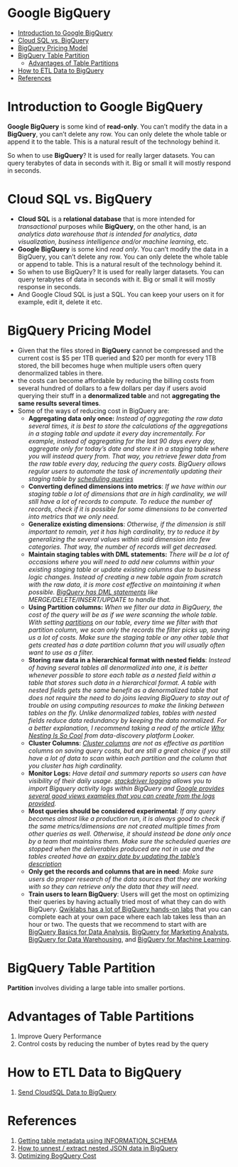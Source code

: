 # Google BigQuery
- [Introduction to Google BigQuery](#Introduction-to-Google-BigQuery)
- [Cloud SQL vs. BigQuery](#Cloud-SQL-vs.-BigQuery)
- [BigQuery Pricing Model](#BigQuery-Pricing-Model)
- [BigQuery Table Partition](#BigQuery-Table-Partition)
    - [Advantages of Table Partitions](Advantages-of-Table-Partitions)
- [How to ETL Data to BigQuery](#How-to-ETL-Data-to-BigQuery)
- [References](#References)
# Introduction to Google BigQuery
__Google BigQuery__ is some kind of __read-only__. You can’t modify the data in a __BigQuery__, you can’t delete any row. You can only delete the whole table or append it to the table. This is a natural result of the technology behind it.

So when to use __BigQuery__? It is used for really larger datasets. You can query terabytes of data in seconds with it. Big or small it will mostly respond in seconds.

# Cloud SQL vs. BigQuery
- __Cloud SQL__ is a __relational database__ that is more intended for _transactional_ purposes while __BigQuery__, on the other hand, is an _analytics data warehouse that is intended for analytics, data visualization, business intelligence and/or machine learning_, etc.
- __Google BigQuery__ is some kind _read only_. You can’t modify the data in a BigQuery, you can’t delete any row. You can only delete the whole table or append to table. This is a natural result of the technology behind it.
- So when to use BigQuery? It is used for really larger datasets. You can query terabytes of data in seconds with it. Big or small it will mostly response in seconds.
- And Google Cloud SQL is just a SQL. You can keep your users on it for example, edit it, delete it etc.

# BigQuery Pricing Model
* Given that the files stored in __BigQuery__ cannot be compressed and the current cost is $5 per 1TB queried and $20 per month for every 1TB stored, the bill becomes huge when multiple users often query denormalized tables in there.
* the costs can become affordable by reducing the billing costs from several hundred of dollars to a few dollars per day if users avoid querying their stuff in a __denormalized table__ and not __aggregating the same results several times__.
* Some of the ways of reducing cost in BigQuery are:
    - __Aggregating data only once:__ _Instead of aggregating the raw data several times, it is best to store the calculations of the aggregations in a staging table and update it every day incrementally. For example, instead of aggregating for the last 90 days every day, aggregate only for today’s date and store it in a staging table where you will instead query from. That way, you retrieve fewer data from the raw table every day, reducing the query costs. BigQuery allows regular users to automate the task of incrementally updating their staging table by [scheduling queries](https://cloud.google.com/bigquery/docs/scheduling-queries)_
    - __Converting defined dimensions into metrics__: _If we have within our staging table a lot of dimensions that are in high cardinality, we will still have a lot of records to compute. To reduce the number of records, check if it is possible for some dimensions to be converted into metrics that we only need._
    - __Generalize existing dimensions__: _Otherwise, if the dimension is still important to remain, yet it has high cardinality, try to reduce it by generalizing the several values within said dimension into few categories. That way, the number of records will get decreased._
    - __Maintain staging tables with DML statements:__ _There will be a lot of occasions where you will need to add new columns within your existing staging table or update existing columns due to business logic changes. Instead of creating a new table again from scratch with the raw data, it is more cost effective on maintaining it when possible. [BigQuery has DML statements](https://cloud.google.com/bigquery/docs/reference/standard-sql/dml-syntax) like MERGE/DELETE/INSERT/UPDATE to handle that._
    - __Using Partition columns:__ _When we filter our data in BigQuery, the cost of the query will be as if we were scanning the whole table. With setting [partitions](https://cloud.google.com/bigquery/docs/partitioned-tables) on our table, every time we filter with that partition column, we scan only the records the filter picks up, saving us a lot of costs. Make sure the staging table or any other table that gets created has a date partition column that you will usually often want to use as a filter._
    - __Storing raw data in a hierarchical format with nested fields__: _Instead of having several tables all denormalized into one, it is better whenever possible to store each table as a nested field within a table that stores such data in a hierarchical format. A table with nested fields gets the same benefit as a denormalized table that does not require the need to do joins leaving BigQuery to stay out of trouble on using computing resources to make the linking between tables on the fly. Unlike denormalized tables, tables with nested fields reduce data redundancy by keeping the data normalized. For a better explanation, I recommend taking a read of the article [Why Nesting Is So Cool](https://looker.com/blog/why-nesting-is-so-cool) from data-discovery platform Looker._
    - __Cluster Columns__: _[Cluster columns](https://cloud.google.com/bigquery/docs/clustered-tables) are not as effective as partition columns on saving query costs, but are still a great choice if you still have a lot of data to scan within each partition and the column that you cluster has high cardinality._
    - __Monitor Logs:__ _Have detail and summary reports so users can have visibility of their daily usage. [stackdriver logging](https://cloud.google.com/logging/docs/) allows you to import Bigquery activity logs within BigQuery and [Google provides several good views examples that you can create from the logs provided](https://cloud.google.com/bigquery/docs/reference/auditlogs/#querying-exported-logs)._
    - __Most queries should be considered experimental__: _If any query becomes almost like a production run, it is always good to check if the same metrics/dimensions are not created multiple times from other queries as well. Otherwise, it should instead be done only once by a team that maintains them. Make sure the scheduled queries are stopped when the deliverables produced are not in use and the tables created have an [expiry date by updating the table’s description](https://cloud.google.com/bigquery/docs/managing-tables#updating_a_tables_description)_
    - __Only get the records and columns that are in need__: _Make sure users do proper research of the data sources that they are working with so they can retrieve only the data that they will need._
    - __Train users to learn BigQuery__: Users will get the most on optimizing their queries by having actually tried most of what they can do with BigQuery. [Qwiklabs has a lot of BigQuery hands-on labs](https://www.qwiklabs.com/catalog?keywords=bigquery) that you can complete each at your own pace where each lab takes less than an hour or two. The quests that we recommend to start with are [BigQuery Basics for Data Analysis](https://google.qwiklabs.com/quests/69), [BigQuery for Marketing Analysts](https://google.qwiklabs.com/quests/70), [BigQuery for Data Warehousing](https://google.qwiklabs.com/quests/68), and [BigQuery for Machine Learning](https://google.qwiklabs.com/quests/71).

# BigQuery Table Partition
__Partition__ involves dividing a large table into smaller portions.

# Advantages of Table Partitions
1. Improve Query Performance
2. Control costs by reducing the number of bytes read by the query

# How to ETL Data to BigQuery
1. [Send CloudSQL Data to BigQuery](https://towardsdatascience.com/send-cloud-sql-data-to-bigquery-2603489a4330)

# References
1. [Getting table metadata using INFORMATION_SCHEMA](https://cloud.google.com/bigquery/docs/information-schema-tables)
2. [How to unnest / extract nested JSON data in BigQuery](https://www.holistics.io/blog/how-to-extract-nested-or-array-json-in-bigquery/)
3. [Optimizing BogQuery Cost](https://medium.com%2F@medium.com/zalora-data/optimising-queries-in-bigquery-for-beginners-971be491f1de)